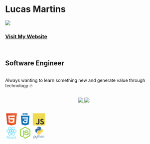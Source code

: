 
<div display="inline-block">
 <h1 align="left">Lucas Martins</h1> 
  <a target="_blank" href="https://www.linkedin.com/in/lucas-martins-30823017b/">
    <img src="https://img.shields.io/badge/-LinkedIn-%230077B5?style=for-the-badge&logo=linkedin&logoColor=white">
  </a>
 
 </br>
 <h3>
   <a href="https://my-website-amber-five.vercel.app/">
     Visit My Website
   </a>
  </h3>
</div>

</br>
<div display="inline-block">
 <h2 align="left">Software Engineer</h2>
</div>

</br>
Always wanting to learn something new and generate value through technology 🔥

</br>

##
<p align="center">
<a href="https://github.com/lucasmv2205">
  <img height="180em" src="https://github-readme-stats.vercel.app/api?username=lucasmv2205&show_icons=true&theme=github_dark&hide_border=true&include_all_commits=true&count_private=true"/>
  <img height="180em" src="https://github-readme-stats.vercel.app/api/top-langs/?username=lucasmv2205&layout=compact&langs_count=16&theme=github_dark&hide_border=true"/>
</a>
</p>

</br>

<div>
  <img src="https://github.com/devicons/devicon/blob/master/icons/html5/html5-original.svg" title="HTML5" alt="HTML" width="40" height="40"/>

 <img src="https://github.com/devicons/devicon/blob/master/icons/css3/css3-plain-wordmark.svg"  title="CSS3" alt="CSS" width="40" height="40"/>

<img src="https://github.com/devicons/devicon/blob/master/icons/javascript/javascript-original.svg" title="JavaScript" alt="JavaScript" width="40" height="40"/>
</div>

<div>
  <img src="https://github.com/devicons/devicon/blob/master/icons/react/react-original-wordmark.svg" title="React" alt="React" width="40" height="40"/>

  <img src="https://github.com/devicons/devicon/blob/master/icons/nodejs/nodejs-plain.svg"  title="CSS3" alt="CSS" width="40" height="40"/>
  <img src="https://github.com/devicons/devicon/blob/master/icons/python/python-original-wordmark.svg"  title="CSS3" alt="CSS" width="40" height="40"/>

</div>
